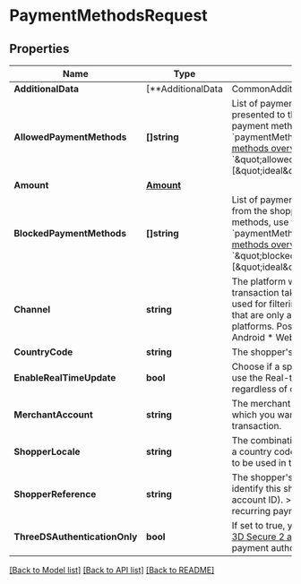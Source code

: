 # PaymentMethodsRequest

## Properties

Name | Type | Description | Notes
------------ | ------------- | ------------- | -------------
**AdditionalData** | [**AdditionalData | CommonAdditionalData | 3DSecureAdditionalData | AirlineAdditionalData | CarRentalAdditionalData | Level23AdditionalData | LodgingAdditionalData | OpenInvoiceAdditionalData | RatepayAdditionalData | RetryAdditionalData | RiskAdditionalData | RiskStandaloneAdditionalData | TemporaryServices**]() | This field contains additional data, which may be required for a particular payment request.  The &#x60;additionalData&#x60; object consists of entries, each of which includes the key and value. | [optional] 
**AllowedPaymentMethods** | **[]string** | List of payments methods to be presented to the shopper. To refer to payment methods, use their &#x60;paymentMethod.type&#x60; from [Payment methods overview](https://docs.adyen.com/payment-methods).  Example: &#x60;\&quot;allowedPaymentMethods\&quot;:[\&quot;ideal\&quot;,\&quot;giropay\&quot;]&#x60; | [optional] 
**Amount** | [**Amount**](Amount.md) |  | [optional] 
**BlockedPaymentMethods** | **[]string** | List of payments methods to be hidden from the shopper. To refer to payment methods, use their &#x60;paymentMethod.type&#x60; from [Payment methods overview](https://docs.adyen.com/payment-methods).  Example: &#x60;\&quot;blockedPaymentMethods\&quot;:[\&quot;ideal\&quot;,\&quot;giropay\&quot;]&#x60; | [optional] 
**Channel** | **string** | The platform where a payment transaction takes place. This field can be used for filtering out payment methods that are only available on specific platforms. Possible values: * iOS * Android * Web | [optional] 
**CountryCode** | **string** | The shopper&#39;s country code. | [optional] 
**EnableRealTimeUpdate** | **bool** | Choose if a specific transaction should use the Real-time Account Updater, regardless of other settings. | [optional] 
**MerchantAccount** | **string** | The merchant account identifier, with which you want to process the transaction. | 
**ShopperLocale** | **string** | The combination of a language code and a country code to specify the language to be used in the payment. | [optional] 
**ShopperReference** | **string** | The shopper&#39;s reference to uniquely identify this shopper (e.g. user ID or account ID). &gt; This field is required for recurring payments. | [optional] 
**ThreeDSAuthenticationOnly** | **bool** | If set to true, you will only perform the [3D Secure 2 authentication](https://docs.adyen.com/checkout/3d-secure/other-3ds-flows/authentication-only), and not the payment authorisation. | [optional] 

[[Back to Model list]](../README.md#documentation-for-models) [[Back to API list]](../README.md#documentation-for-api-endpoints) [[Back to README]](../README.md)


